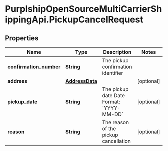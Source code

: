 # PurplshipOpenSourceMultiCarrierShippingApi.PickupCancelRequest

## Properties
Name | Type | Description | Notes
------------ | ------------- | ------------- | -------------
**confirmation_number** | **String** | The pickup confirmation identifier | 
**address** | [**AddressData**](AddressData.md) |  | [optional] 
**pickup_date** | **String** |  The pickup date  Date Format: &#x60;YYYY-MM-DD&#x60;  | [optional] 
**reason** | **String** | The reason of the pickup cancellation | [optional] 
